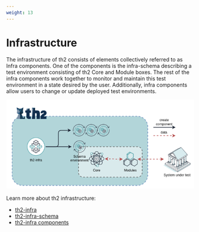 ```yaml
---
weight: 13
---
```


# Infrastructure

The infrastructure of th2 consists of elements collectively referred to as Infra components. 
One of the components is the infra-schema describing a test environment consisting of th2 <term term='core'>Core</term> and <term term='module'>Module</term> boxes. 
The rest of the infra components work together to monitor and maintain this test environment in a state desired by the user.
Additionally, infra components allow users to change or update deployed test environments.


<!--more-->


![](./th2-infra-2.png)

Learn more about th2 infrastructure:
- [th2-infra](../infrastructure/th2-infra-repository)
- [th2-infra-schema](../infrastructure/th2-infra-schema)
- [th2-infra components](../infrastructure/infra-components)

